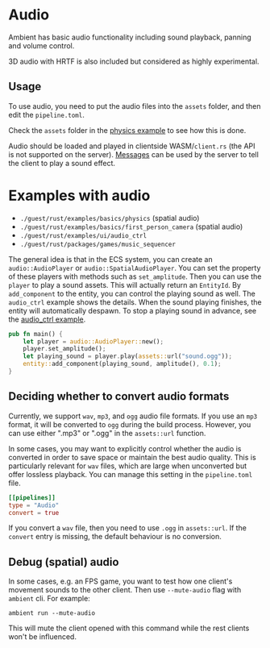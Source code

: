 # Audio

Ambient has basic audio functionality including sound playback, panning and volume control.

3D audio with HRTF is also included but considered as highly experimental.

## Usage

To use audio, you need to put the audio files into the `assets` folder, and then edit the `pipeline.toml`.

Check the `assets` folder in the [physics example](https://github.com/AmbientRun/Ambient/tree/main/guest/rust/examples/basics/physics) to see how this is done.

Audio should be loaded and played in clientside WASM/`client.rs` (the API is not supported on the server). [Messages](package.md#messages--messages) can be used by the server to tell the client to play a sound effect.

# Examples with audio

- `./guest/rust/examples/basics/physics` (spatial audio)
- `./guest/rust/examples/basics/first_person_camera` (spatial audio)
- `./guest/rust/examples/ui/audio_ctrl`
- `./guest/rust/packages/games/music_sequencer`

The general idea is that in the ECS system, you can create an `audio::AudioPlayer` or `audio::SpatialAudioPlayer`. You can set the property of these players with methods such as `set_amplitude`. Then you can use the `player` to play a sound assets. This will actually return an `EntityId`. By `add_component` to the entity, you can control the playing sound as well. The `audio_ctrl` example shows the details. When the sound playing finishes, the entity will automatically despawn. To stop a playing sound in advance, see the [audio_ctrl example](https://github.com/AmbientRun/Ambient/tree/main/guest/rust/examples/ui/audio_ctrl).

```rust
pub fn main() {
    let player = audio::AudioPlayer::new();
    player.set_amplitude();
    let playing_sound = player.play(assets::url("sound.ogg"));
    entity::add_component(playing_sound, amplitude(), 0.1);
}
```

## Deciding whether to convert audio formats

Currently, we support `wav`, `mp3`, and `ogg` audio file formats. If you use an `mp3` format, it will be converted to `ogg` during the build process. However, you can use either ".mp3" or ".ogg" in the `assets::url` function.

In some cases, you may want to explicitly control whether the audio is converted in order to save space or maintain the best audio quality. This is particularly relevant for `wav` files, which are large when unconverted but offer lossless playback. You can manage this setting in the `pipeline.toml` file.

```toml
[[pipelines]]
type = "Audio"
convert = true
```

If you convert a `wav` file, then you need to use `.ogg` in `assets::url`.
If the `convert` entry is missing, the default behaviour is no conversion.

## Debug (spatial) audio

In some cases, e.g. an FPS game, you want to test how one client's movement sounds to the other client. Then use `--mute-audio` flag with `ambient` cli. For example:

```
ambient run --mute-audio
```

This will mute the client opened with this command while the rest clients won't be influenced.
